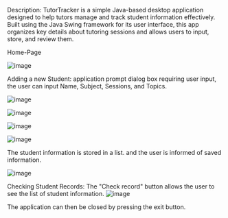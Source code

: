 Description:
  TutorTracker is a simple Java-based desktop application designed to help tutors manage and track student information effectively. 
  Built using the Java Swing framework for its user interface, this app organizes key details about tutoring sessions and allows users to input, 
  store, and review them.
  
Home-Page

![image](https://github.com/user-attachments/assets/bdddd8c5-8378-4333-9695-418a495e698b)

Adding a new Student:
  application prompt dialog box requiring user input, the user can input Name, Subject, Sessions, and Topics.
  
![image](https://github.com/user-attachments/assets/c5b6ae65-bc0a-4cda-bb3b-e4f0dc9fe9ba)

![image](https://github.com/user-attachments/assets/c168a609-6958-4e7a-9f95-741c7a96a167)

![image](https://github.com/user-attachments/assets/1b159981-e662-4bf4-918d-a7970288aa51)

![image](https://github.com/user-attachments/assets/ca110aba-aed3-4007-8f22-9c30ae06e1bf)

The student information is stored in a list. and the user is informed of saved information.

![image](https://github.com/user-attachments/assets/50792954-94cc-434c-8681-eae2b8ce5019)

Checking Student Records:
The "Check record" button allows the user to see the list of student information.
![image](https://github.com/user-attachments/assets/ec2c3445-036e-462c-8680-b72a9b18215d)

The application can then be closed by pressing the exit button.


